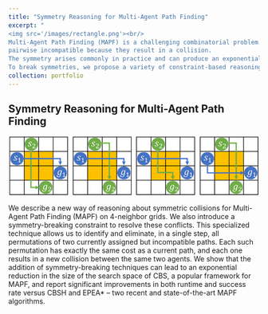 ```yaml
---
title: "Symmetry Reasoning for Multi-Agent Path Finding"
excerpt: "
<img src='/images/rectangle.png'><br/>
Multi-Agent Path Finding (MAPF) is a challenging combinatorial problem that asks us to plan collision-free paths for team of cooperative agents. One of the reasons MAPF problems are so hard to solve is due to a phenomena called pairwise path symmetry, which occurs when two agents have many equivalent paths, all of which appear promising, but which are
pairwise incompatible because they result in a collision. 
The symmetry arises commonly in practice and can produce an exponential explosion in the space of possible collision resolutions, leading to unacceptable runtimes for currently state-of-the-art MAPF algorithms that employ heuristic search, such as Conflict-based Search (CBS).
To break symmetries, we propose a variety of constraint-based reasoning techniques, to detect the symmetries as they arise and to efficiently eliminate, in a single branching step, all permutations of two currently assigned but pairwise incompatible paths."
collection: portfolio
---
```



## Symmetry Reasoning for Multi-Agent Path Finding

<p align="center">
  <img src='/images/rectangle.png' width='500'>
</p>

We describe a new way of reasoning about symmetric collisions for Multi-Agent Path Finding (MAPF) on 4-neighbor grids. We also introduce a symmetry-breaking constraint to resolve these conflicts. This specialized technique allows us to identify and eliminate, in a single step, all permutations of two currently assigned but incompatible paths. Each such permutation has exactly the same cost as a current path, and each one results in a new collision between the same two agents. We show that the addition of symmetry-breaking techniques can lead to an exponential reduction in the size of the search space of CBS, a popular framework for MAPF, and report significant improvements in both runtime and success rate versus CBSH and EPEA* – two recent and state-of-the-art MAPF algorithms.

